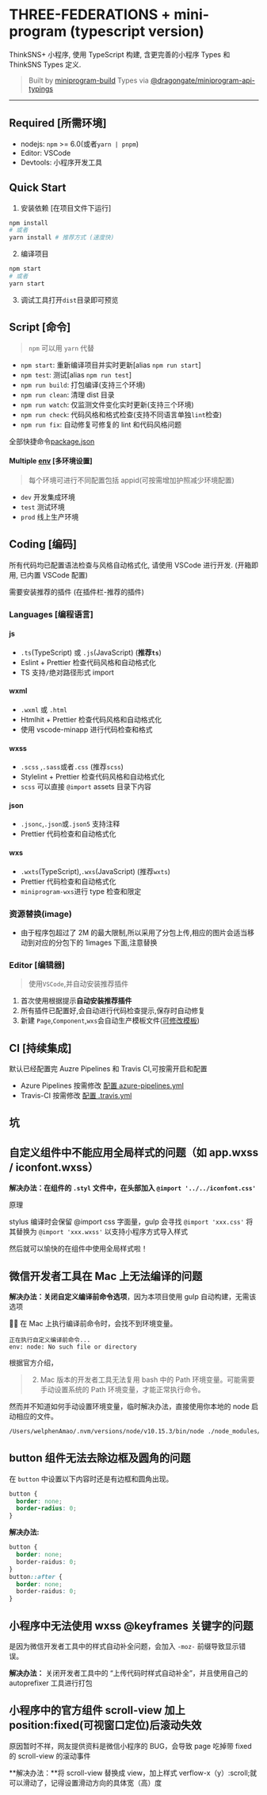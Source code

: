 # THREE-FEDERATIONS + mini-program (typescript version)

ThinkSNS+ 小程序, 使用 TypeScript 构建, 含更完善的小程序 Types 和 ThinkSNS Types 定义.

> Built by [miniprogram-build](https://github.com/NewFuture/miniprogram-build)
> Types via [@dragongate/miniprogram-api-typings](https://github.com/MS-DG/api-typings)

---

## Required [所需环境]

- nodejs: `npm` >= 6.0(或者`yarn | pnpm`)
- Editor: VSCode
- Devtools: 小程序开发工具

## Quick Start

1. 安装依赖 [在项目文件下运行]

```sh
npm install
# 或者
yarn install # 推荐方式 (速度快)
```

2. 编译项目

```sh
npm start
# 或者
yarn start
```

3. 调试工具打开`dist`目录即可预览

## Script [命令]

> `npm` 可以用 `yarn` 代替

- `npm start`: 重新编译项目并实时更新[alias `npm run start`]
- `npm test`: 测试[alias `npm run test`]
- `npm run build`: 打包编译(支持三个环境)
- `npm run clean`: 清理 dist 目录
- `npm run watch`: 仅监测文件变化实时更新(支持三个环境)
- `npm run check`: 代码风格和格式检查(支持不同语言单独`lint`检查)
- `npm run fix`: 自动修复可修复的 lint 和代码风格问题

全部快捷命令[package.json](https://github.com/NewFuture/miniprogram-template/blob/master/package.json#L12-L44)

#### Multiple [env](env) [多环境设置]

> 每个环境可进行不同配置包括 appid(可按需增加护照减少环境配置)

- `dev` 开发集成环境
- `test` 测试环境
- `prod` 线上生产环境

## Coding [编码]

所有代码均已配置语法检查与风格自动格式化, 请使用 VSCode 进行开发. (开箱即用, 已内置 VSCode 配置)

需要安装推荐的插件 (在插件栏-推荐的插件)

### Languages [编程语言]

#### js

- `.ts`(TypeScript) 或 `.js`(JavaScript) (**推荐`ts`**)
- Eslint + Prettier 检查代码风格和自动格式化
- TS 支持`/`绝对路径形式 import

#### wxml

- `.wxml` 或 `.html`
- Htmlhit + Prettier 检查代码风格和自动格式化
- 使用 vscode-minapp 进行代码检查和格式

#### wxss

- `.scss` ,`.sass`或者`.css` (推荐`scss`)
- Stylelint + Prettier 检查代码风格和自动格式化
- `scss` 可以直接 `@import` assets 目录下内容

#### json

- `.jsonc`,`.json`或`.json5` 支持注释
- Prettier 代码检查和自动格式化

#### wxs

- `.wxts`(TypeScript),`.wxs`(JavaScript) (推荐`wxts`)
- Prettier 代码检查和自动格式化
- `miniprogram-wxs`进行 type 检查和限定

### 资源替换(image)

- 由于程序包超过了 2M 的最大限制,所以采用了分包上传,相应的图片会适当移动到对应的分包下的 1images 下面,注意替换

### Editor [编辑器]

> 使用`VSCode`,并自动安装推荐插件

1. 首次使用根据提示**自动安装推荐插件**
2. 所有插件已配置好,会自动进行代码检查提示,保存时自动修复
3. 新建 `Page`,`Component`,`wxs`会自动生产模板文件([可修改模板](.dtpl/))

## CI [持续集成]

默认已经配置完 Auzre Pipelines 和 Travis CI,可按需开启和配置

- Azure Pipelines 按需修改 [配置 azure-pipelines.yml](azure-pipelines.yml)
- Travis-CI 按需修改 [配置 .travis.yml](.travis.yml)

## 坑

## 自定义组件中不能应用全局样式的问题（如 app.wxss / iconfont.wxss）

**解决办法：在组件的 `.styl` 文件中，在头部加入 `@import '../../iconfont.css'`**

原理

stylus 编译时会保留 @import css 字面量，gulp 会寻找 `@import 'xxx.css'` 将其替换为 `@import 'xxx.wxss'` 以支持小程序方式导入样式

然后就可以愉快的在组件中使用全局样式啦！

## 微信开发者工具在 Mac 上无法编译的问题

**解决办法：关闭自定义编译前命令选项**，因为本项目使用 gulp 自动构建，无需该选项

 在 Mac 上执行编译前命令时，会找不到环境变量。

    正在执行自定义编译前命令...
    env: node: No such file or directory

根据官方介绍，

> 2. Mac 版本的开发者工具无法复用 bash 中的 Path 环境变量。可能需要手动设置系统的 Path 环境变量，才能正常执行命令。

然而并不知道如何手动设置环境变量，临时解决办法，直接使用你本地的 node 启动相应的文件。

```sh
/Users/welphenAmao/.nvm/versions/node/v10.15.3/bin/node ./node_modules/typescript/lib/tsc.js
```

## button 组件无法去除边框及圆角的问题

在 `button` 中设置以下内容时还是有边框和圆角出现。

```css
button {
  border: none;
  border-radius: 0;
}
```

**解决办法:**

```css
button {
  border: none;
  border-raidus: 0;
}
button::after {
  border: none;
  border-raidus: 0;
}
```

## 小程序中无法使用 wxss @keyframes 关键字的问题

是因为微信开发者工具中的样式自动补全问题，会加入 `-moz-` 前缀导致显示错误。

**解决办法：** 关闭开发者工具中的 “上传代码时样式自动补全”，并且使用自己的 autoprefixer 工具进行打包

## 小程序中的官方组件 scroll-view 加上 position:fixed(可视窗口定位)后滚动失效

原因暂时不祥，网友提供资料是微信小程序的 BUG，会导致 page 吃掉带 fixed 的 scroll-view 的滚动事件

**解决办法：**将 scroll-view 替换成 view，加上样式 verflow-x（y）:scroll;就可以滑动了，记得设置滑动方向的具体宽（高）度
